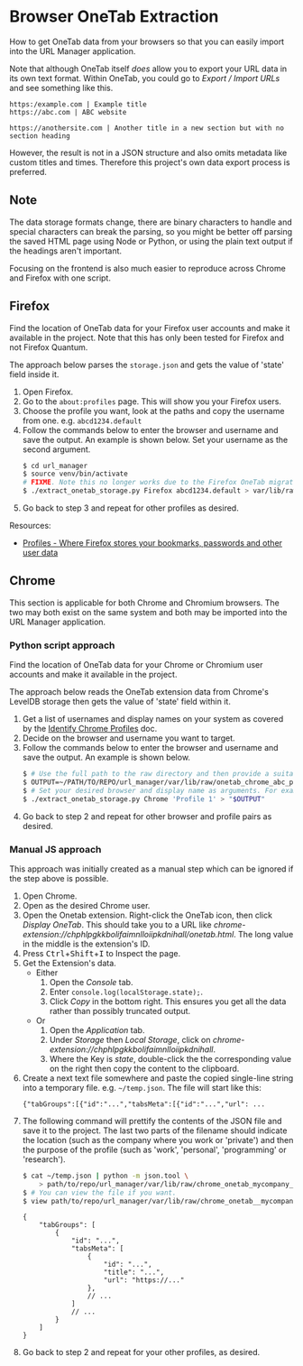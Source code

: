 # Browser OneTab Extraction

How to get OneTab data from your browsers so that you can easily import into the URL Manager application.

Note that although OneTab itself _does_ allow you to export your URL data in its own text format. Within OneTab, you could go to _Export / Import URLs_ and see something like this.

```
https:/example.com | Example title
https://abc.com | ABC website

https://anothersite.com | Another title in a new section but with no section heading
```

However, the result is not in a JSON structure and also omits metadata like custom titles and times. Therefore this project's own data export process is preferred.


## Note

The data storage formats change, there are binary characters to handle and special characters can break the parsing, so you might be better off parsing the saved HTML page using Node or Python, or using the plain text output if the headings aren't important.

Focusing on the frontend is also much easier to reproduce across Chrome and Firefox with one script.


## Firefox

Find the location of OneTab data for your Firefox user accounts and make it available in the project. Note that this has only been tested for Firefox and not Firefox Quantum.

The approach below parses the `storage.json` and gets the value of 'state' field inside it.

1. Open Firefox.
2. Go to the `about:profiles` page. This will show you your Firefox users.
3. Choose the profile you want, look at the paths and copy the username from one. e.g. `abcd1234.default`
4. Follow the commands below to enter the browser and username and save the output. An example is shown below. Set your username as the second argument.
    ```sh
    $ cd url_manager
    $ source venv/bin/activate
    # FIXME. Note this no longer works due to the Firefox OneTab migration.
    $ ./extract_onetab_storage.py Firefox abcd1234.default > var/lib/raw/onetab_firefox_abc_personal.json
    ```
5. Go back to step 3 and repeat for other profiles as desired.

Resources:

- [Profiles - Where Firefox stores your bookmarks, passwords and other user data](https://support.mozilla.org/en-US/kb/profiles-where-firefox-stores-user-data)


## Chrome

This section is applicable for both Chrome and Chromium browsers. The two may both exist on the same system and both may be imported into the URL Manager application.


### Python script approach

Find the location of OneTab data for your Chrome or Chromium user accounts and make it available in the project.

The approach below reads the OneTab extension data from Chrome's LevelDB storage then gets the value of 'state' field within it.

1. Get a list of usernames and display names on your system as covered by the [Identify Chrome Profiles](/docs/identify_chrome_profiles.md) doc.
1. Decide on the browser and username you want to target.
1. Follow the commands below to enter the browser and username and save the output. An example is shown below.
    ```sh
    $ # Use the full path to the raw directory and then provide a suitable name for the file.
    $ OUTPUT=~/PATH/TO/REPO/url_manager/var/lib/raw/onetab_chrome_abc_personal.json
    $ # Set your desired browser and display name as arguments. For example:
    $ ./extract_onetab_storage.py Chrome 'Profile 1' > "$OUTPUT"
    ```
1. Go back to step 2 and repeat for other browser and profile pairs as desired.


### Manual JS approach

This approach was initially created as a manual step which can be ignored if the step above is possible.

1. Open Chrome.
1. Open as the desired Chrome user.
1. Open the Onetab extension. Right-click the OneTab icon, then click _Display OneTab_. This should take you to a URL like _chrome-extension://chphlpgkkbolifaimnlloiipkdnihall/onetab.html_. The long value in the middle is the extension's ID.
1. Press <kbd>Ctrl</kbd>+<kbd>Shift</kbd>+<kbd>I</kbd> to Inspect the page.
1. Get the Extension's data.
    - Either
       1. Open the _Console_ tab.
       1. Enter `console.log(localStorage.state);`.
       1. Click _Copy_ in the bottom right. This ensures you get all the data rather than possibly truncated output.
    - Or
        1. Open the _Application_ tab.
        1. Under _Storage_ then _Local Storage_, click on _chrome-extension://chphlpgkkbolifaimnlloiipkdnihall_.
        1. Where the Key is _state_, double-click the the corresponding value on the right then copy the content to the clipboard.
1. Create a next text file somewhere and paste the copied single-line string into a temporary file. e.g. `~/temp.json`. The file will start like this:
    ```
    {"tabGroups":[{"id":"...","tabsMeta":[{"id":"...","url": ...
    ```
1. The following command will prettify the contents of the JSON file and save it to the project. The last two parts of the filename should indicate the location (such as the company where you work or 'private') and then the purpose of the profile (such as 'work', 'personal', 'programming' or 'research').
    ```bash
    $ cat ~/temp.json | python -m json.tool \
        > path/to/repo/url_manager/var/lib/raw/chrome_onetab_mycompany_personal.json
    $ # You can view the file if you want.
    $ view path/to/repo/url_manager/var/lib/raw/chrome_onetab__mycompany_personal.json
    ```
    ```json5
    {
        "tabGroups": [
            {
                "id": "...",
                "tabsMeta": [
                    {
                        "id": "...",
                        "title": "...",
                        "url": "https://..."
                    },
                    // ...
                ]
                // ...
            }
        ]
    }
    ```
1. Go back to step 2 and repeat for your other profiles, as desired.
